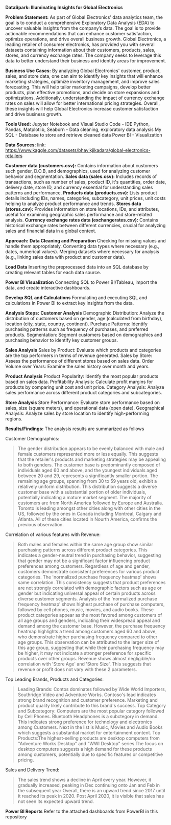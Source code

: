 **DataSpark: Illuminating Insights for Global Electronics**

**Problem Statement:**
As part of Global Electronics' data analytics team, the goal is to conduct a comprehensive Exploratory Data Analysis (EDA) to uncover valuable insights from the company’s data. The goal is to provide actionable recommendations that can enhance customer satisfaction, optimize operations, and drive overall business growth. Global Electronics, a leading retailer of consumer electronics, has provided you with several datasets containing information about their customers, products, sales, stores, and currency exchange rates. The company seeks to leverage this data to better understand their business and identify areas for improvement.

**Business Use Cases:**
By analyzing Global Electronics' customer, product, sales, and store data, one can aim to identify key insights that will enhance marketing strategies, optimize inventory management, and improve sales forecasting. This will help tailor marketing campaigns, develop better products, plan effective promotions, and decide on store expansions and optimizations. Additionally, understanding the impact of currency exchange rates on sales will allow for better international pricing strategies. Overall, these insights will help Global Electronics increase customer satisfaction and drive business growth.

**Tools Used:**
Jupyter Notebook and Visual Studio Code - IDE
Python, Pandas, Matplotlib, Seaborn - Data cleaning, exploratory data analysis
My SQL - Database to store and retrieve cleaned data
Power BI - Visualization

**Data Sources:**
link: https://www.kaggle.com/datasets/bhavikjikadara/global-electronics-retailers

**Customer data (customers.csv):** Contains information about customers such gender, D.O.B, and demographics, used for analyzing customer behavior and segmentation.
**Sales data (sales.csv):** Includes records of transactions, such as number of sales, product ID, it's quantities, order date, delivery date, store ID, and currency essential for understanding sales patterns and performance.
**Products data (products.csv):** Lists product details including IDs, names, categories, subcategory, unit prices, unit costs helping to analyze product performance and trends.
**Stores data (stores.csv):** Provides information on store locations, IDs, and attributes, useful for examining geographic sales performance and store-related analysis.
**Currency exchange rates data (exchangerates.csv):** Contains historical exchange rates between different currencies, crucial for analyzing sales and financial data in a global context.

**Approach:**
**Data Cleaning and Preparation**
Checking for missing values and handle them appropriately. Converting data types where necessary (e.g., dates, numerical values). Merging datasets where necessary for analysis (e.g., linking sales data with product and customer data).

**Load Data**
Inserting the preprocessed data into an SQL database by creating relevant tables for each data source.

**Power BI Visualization**
Connecting SQL to Power BI/Tableau, import the data, and create interactive dashboards.

**Develop SQL and Calculations**
Formulating and executing SQL and calculations in Power BI to extract key insights from the data.

**Analysis Steps:**
**Customer Analysis**
Demographic Distribution: Analyze the distribution of customers based on gender, age (calculated from birthday), location (city, state, country, continent). 
Purchase Patterns: Identify purchasing patterns such as frequency of purchases, and preferred products. 
Segmentation: Segment customers based on demographics and purchasing behavior to identify key customer groups.

**Sales Analysis**
Sales by Product: Evaluate which products and categories are the top performers in terms of revenue generated. 
Sales by Store: Assess the performance of different stores based on sales data. 
Order Volume over Years: Examine the sales history over month and years.

**Product Analysis**
Product Popularity: Identify the most popular products based on sales data. 
Profitability Analysis: Calculate profit margins for products by comparing unit cost and unit price. 
Category Analysis: Analyze sales performance across different product categories and subcategories.

**Store Analysis**
Store Performance: Evaluate store performance based on sales, size (square meters), and operational data (open date). 
Geographical Analysis: Analyze sales by store location to identify high-performing regions.

**Results/Findings:**
The analysis results are summarized as follows

Customer Demographics:
> The gender distribution appears to be evenly balanced with male and female customers represented more or less equally. This suggests that the retailer's products and marketing strategies may be appealing to both genders.
> The customer base is predominantly composed of individuals aged 60 and above, and the youngest individuals aged between 20 and 29, represents a significantly smaller portion. The remaining age groups, spanning from 30 to 59 years old, exhibit a relatively uniform distribution. This distribution suggests a diverse customer base with a substantial portion of older individuals, potentially indicating a mature market segment.
> The majority of customers are from North America followed by Europe and Australia. Toronto is leading amongst other cities along with other cities in the US, followed by the ones in Canada including Montreal, Calgary and Atlanta. All of these cities located in Nourth America, confirms the previous observation.

Correlation of various features with Revenue:
> Both males and females within the same age group show similar purchasing patterns across different product categories. This indicates a gender-neutral trend in purchasing behavior, suggesting that gender may not be a significant factor influencing product preferences among customers.
> Regardless of age and gender, customers demonstrate consistent preferences for various product categories. The 'normalized purchase frequency heatmap' shows same correlation. This consistency suggests that product preferences are not strongly correlated with demographic factors such as age or gender but indicating universal appeal of certain products across diverse customer segments.
> Analysis of the 'normalized purchase frequency heatmap' shows highest purchase of purchase computers, followed by cell phones, music, movies, and audio books. These product categories appear as the most favored among customers of all age groups and genders, indicating their widespread appeal and demand among the customer base.
> However, the purchase frequency heatmap highlights a trend among customers aged 60 and above, who demonstrate higher purchasing frequency compared to other age groups. This observation can be attributed to the larger size of this age group, suggesting that while their purchasing frequency may be higher, it may not indicate a stronger preference for specific products over other groups.
> Revenue shows almost negligible/no correlation with 'Store Age' and 'Store Size'. This suggests that revenue or profit does not vary with these 2 parameters.

Top Leading Brands, Products and Categories:
> Leading Brands: Contos dominates followed by Wide World Importers, Southridge Video and Adventure Works. Contoso's lead indicates strong brand recognition and customer preference. Marketing and product quality likely contribute to this brand's success.
> Top Category and Subcategory: Computers are the most popular category followed by Cell Phones. Bluetooth Headphones is a subctegory in demand. This indicates strong preference for technology and electronics among Customers. Next in the list is Music, Movies and Audio Books which suggests a substantial market for entertainment content.
> Top Products:The highest-selling products are desktop computers from "Adventure Works Desktop" and "WWI Desktop" series.The focus on desktop computers suggests a high demand for these products among customers, potentially due to specific features or competitive pricing.

Sales and Delivery Trend:
> The sales trend shows a decline in April every year. However, it gradually increased, peaking in Dec continuing onto Jan and Feb in the subsequent year
> Overall, there is an upward trend since 2017 until it reached its peak in 2020. Post April 2020, it is visible that sales has not seen its expected upward trend.

**Power BI Reports**
Refer to the attached dashboards from PowerBI in this repository
